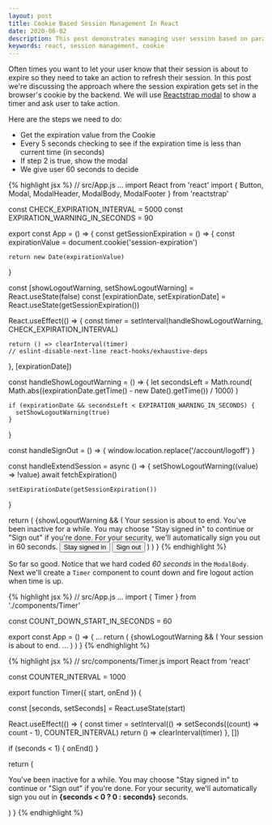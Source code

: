 ```yaml
---
layout: post
title: Cookie Based Session Management In React
date: 2020-06-02
description: This post demonstrates managing user session based on parameters set in Cookies
keywords: react, session management, cookie
---
```

Often times you want to let your user know that their session is about to expire so they need to take an action to refresh their session. In this post we're discussing the approach where the session expiration gets set in the browser's cookie by the backend. We will use [Reactstrap modal][reactstrap-modal] to show a timer and ask user to take action.

Here are the steps we need to do:
- Get the expiration value from the Cookie
- Every 5 seconds checking to see if the expiration time is less than current time (in seconds)
- If step 2 is true, show the modal
- We give user 60 seconds to decide

{% highlight jsx %}
// src/App.js
...
import React from 'react'
import { Button, Modal, ModalHeader, ModalBody, ModalFooter } from 'reactstrap'

const CHECK_EXPIRATION_INTERVAL = 5000
const EXPIRATION_WARNING_IN_SECONDS = 90

export const App = () => {
  const getSessionExpiration = () => {
    const expirationValue = document.cookie('session-expiration')

    return new Date(expirationValue)
  }

  const [showLogoutWarning, setShowLogoutWarning] = React.useState(false)
  const [expirationDate, setExpirationDate] = React.useState(getSessionExpiration())

  React.useEffect(() => {
    const timer = setInterval(handleShowLogoutWarning, CHECK_EXPIRATION_INTERVAL)

    return () => clearInterval(timer)
    // eslint-disable-next-line react-hooks/exhaustive-deps
  }, [expirationDate])

  const handleShowLogoutWarning = () => {
    let secondsLeft = Math.round(
      Math.abs((expirationDate.getTime() - new Date().getTime()) / 1000)
    )

    if (expirationDate && secondsLeft < EXPIRATION_WARNING_IN_SECONDS) {
      setShowLogoutWarning(true)
    }
  }

  const handleSignOut = () => {
    window.location.replace('/account/logoff')
  }

  const handleExtendSession = async () => {
    setShowLogoutWarning((value) => !value)
    await fetchExpiration()

    setExpirationDate(getSessionExpiration())
  }

  return (
    {showLogoutWarning && (
      <Modal centered isOpen={showLogoutWarning} toggle={handleShowLogoutWarning}>
        <ModalHeader toggle={toggle}>Your session is about to end.</ModalHeader>
        <ModalBody>
          You've been inactive for a while. You may choose "Stay signed in" to continue or "Sign out" if you're done. For your security, we'll automatically sign you out in 60 seconds.
        </ModalBody>
        <ModalFooter>
          <Button color="primary" onClick={handleExtendSession}>Stay signed in</Button>
          <Button color="secondary" onClick={handleSignOut}>Sign out</Button>
        </ModalFooter>
      </Modal>
    )
  )
}
{% endhighlight %}

So far so good. Notice that we hard coded _60 seconds_ in the `ModalBody`. Next we'll create a `Timer` component to count down and fire logout action when time is up.

{% highlight jsx %}
// src/App.js
...
import { Timer } from './components/Timer'

const COUNT_DOWN_START_IN_SECONDS = 60

export const App = () => {
  ...
  return (
    {showLogoutWarning && (
      <Modal centered isOpen={showLogoutWarning} toggle={handleShowLogoutWarning}>
        <ModalHeader toggle={toggle}>Your session is about to end.</ModalHeader>
        <Timer start={COUNT_DOWN_START_IN_SECONDS} onEnd={handleSignOut} />
        ...
      </Modal>
    )
  )
}
{% endhighlight %}

{% highlight jsx %}
// src/components/Timer.js
import React from 'react'

const COUNTER_INTERVAL = 1000

export function Timer({ start, onEnd }) {

  const [seconds, setSeconds] = React.useState(start)

  React.useEffect(() => {
    const timer = setInterval(() => setSeconds((count) => count - 1), COUNTER_INTERVAL)
    return () => clearInterval(timer)
  }, [])

  if (seconds < 1) {
    onEnd()
  }

  return (
    <p>
      You've been inactive for a while. You may choose "Stay signed in" to
      continue or "Sign out" if you're done. For your security, we'll
      automatically sign you out in <strong>{seconds < 0 ? 0 : seconds}</strong> seconds.
    </p>
  )
}
{% endhighlight %}

[reactstrap-modal]: https://reactstrap.github.io/components/modals/
